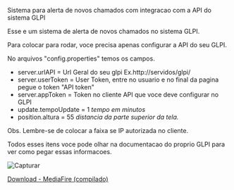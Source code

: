 Sistema para alerta de novos chamados com integracao com a API do sistema GLPI

Esse e um sistema de alerta de novos chamados no sistema GLPI.

Para colocar para rodar, voce precisa apenas configurar a API do seu GLPI.

No arquivos "config.properties" temos os campos.

+ server.urlAPI = Url Geral do seu glpi Ex.http://servidos/glpi/
+ server.userToken = User Token, entre no usuario e no final da pagina pegue o token "API token"
+ server.appToken = Token no cliente API que voce deve configurar no GLPI
+ update.tempoUpdate = 1 *tempo em minutos*
+ position.altura = 55 *distancia da parte superior da tela.*

Obs. Lembre-se de colocar a faixa se IP autorizada no cliente.

Todos esses itens voce pode olhar na documentacao do proprio GLPI para ver como pegar essas informacoes.


![Capturar](https://user-images.githubusercontent.com/77954907/176536217-c6b6ef72-1759-4ea6-aaef-7c9fbc3cd3d6.PNG)

[Download - MediaFire (compilado)](https://www.mediafire.com/file/vud9e5w97rnkpbd/PopUp_GLPI.rar/file)
